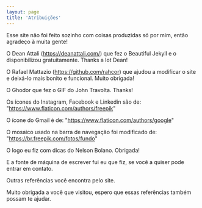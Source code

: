 ```yaml
---
layout: page
title: 'Atribuições'
---
```


Esse site não foi feito sozinho com coisas produzidas só por mim, então agradeço à muita gente!


O Dean Attali (https://deanattali.com/) que fez o Beautiful Jekyll e o disponibilizou gratuitamente. Thanks a lot Dean!

O Rafael Mattazio (https://github.com/rahcor) que ajudou a modificar o site e deixá-lo mais bonito e funcional. Muito obrigada!


O Ghodor que fez o GIF do John Travolta. Thanks!

Os ícones do Instagram, Facebook e Linkedin são de: "https://www.flaticon.com/authors/freepik"

O ícone do Gmail é de: "https://www.flaticon.com/authors/google"

O mosaico usado na barra de navegação foi modificado de: "https://br.freepik.com/fotos/fundo"


O logo eu fiz com dicas do Nelson Bolano. Obrigada!

E a fonte de máquina de escrever fui eu que fiz, se você a quiser pode entrar em contato.


Outras referências você encontra pelo site.


Muito obrigada a você que visitou, espero que essas referências também possam te ajudar.
